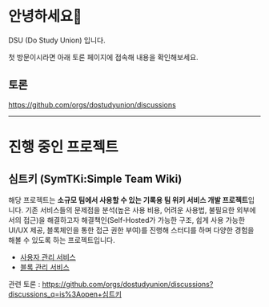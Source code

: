 # 안녕하세요👋 

DSU (Do Study Union) 입니다. 

첫 방문이시라면 아래 토론 페이지에 접속해 내용을 확인해보세요.

## 토론
https://github.com/orgs/dostudyunion/discussions

---
# 진행 중인 프로젝트
## 심트키 (SymTKi:Simple Team Wiki)
해당 프로젝트는 **소규모 팀에서 사용할 수 있는 기록용 팀 위키 서비스 개발 프로젝트**입니다. 기존 서비스들의 문제점을 분석(높은 사용 비용, 어려운 사용법, 불필요한 외부에서의 접근)을 해결하고자 해결책인(Self-Hosted가 가능한 구조, 쉽게 사용 가능한 UI/UX 제공, 블록체인을 통한 접근 권한 부여)를 진행해 스터디를 하며 다양한 경험을 해볼 수 있도록 하는 프로젝트입니다.

+ [사용자 관리 서비스](https://github.com/dostudyunion/symtki-user-management-service)
+ [블록 관리 서비스](https://github.com/dostudyunion/symtki-block-management-service)

관련 토론 : https://github.com/orgs/dostudyunion/discussions?discussions_q=is%3Aopen+심트키


